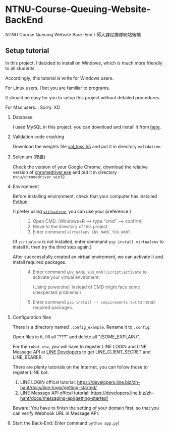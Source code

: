 # NTNU-Course-Queuing-Website-BackEnd
NTNU Course Queuing Website Back-End / 師大課程排隊網站後端

## Setup tutorial

In this project, I decided to install on Windows, which is much more friendly to all students.

Accordingly, this tutorial is write for Windows users.

For Linux users, I bet you are familiar to programs.

It should be easy for you to setup this project without detailed procedures.

For Mac users... Sorry. XD

1. Database

   I used MySQL in this project, you can download and install it from [here](https://dev.mysql.com/downloads/installer/).

2. Validation code cracking
   
   Download the weights file [val_loss.h5](https://drive.google.com/file/d/16YL-915VVvY0bSMr2FiKhVnV19ipYF59/view?usp=sharing) and put it in directory `validation`.

3. Selenium (爬蟲)

   Check the version of your Google Chrome, download the relative version of [chromedriver.exe](https://chromedriver.chromium.org/downloads) and put it in directory `ntnu/chromedriver_win32`

4. Environment

   Before installing environment, check that your computer has installed [Python](https://www.python.org/downloads/).
   
   (I prefer using [`virtualenv`](https://pypi.org/project/virtualenv/), you can use your preference.)
   > 1. Open CMD. (Windows+R --> type "cmd" --> confirm)
   > 2. Move to the directory of this project.
   > 3. Enter command `virtualenv ENV_NAME_YOU_WANT`.
   
   (If `virtualenv` is not installed, enter command `pip install virtualenv` to install it, then try the third step again.)
   
   After succcessfully created an virtual enviroment, we can activate it and install required packages.
   > 4. Enter command `ENV_NAME_YOU_WANT\Script\activate` to activate your virtual enviroment.
   > 
   >    (Using powershell instead of CMD might face some unexpected problems.)
   > 5. Enter command `pip install -r requirements.txt` to install required packages.

5. Configuration files

   There is a directory named `.config_example`. Rename it to `.config`.
   
   Open files in it, fill all "???" and delete all "(SOME_EXPLAIN)".

   For the `robot.env`, you will have to register LINE LOGIN and LINE Message API at [LINE Developers](https://developers.line.biz/zh-hant/) to get LINE_CLIENT_SECRET and LINE_BEARER.
   
   There are plenty tutorials on the Internet, you can follow those to register LINE bot.
   
   1. LINE LOGIN offical tutorial: https://developers.line.biz/zh-hant/docs/line-login/getting-started/
   2. LINE Message API offical tutorial: https://developers.line.biz/zh-hant/docs/messaging-api/getting-started/

   Beware! You have to finish the setting of your domain first, so that you can verify Webhook URL in Message API.
   
6. Start the Back-End: Enter command `python app.py`!
